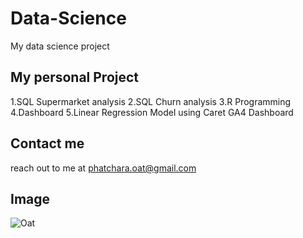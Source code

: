 # Data-Science
My data science project

## My personal Project

1.SQL Supermarket analysis 
2.SQL Churn analysis
3.R Programming
4.Dashboard
5.Linear Regression Model using Caret
GA4 Dashboard

## Contact me 
reach out to me at phatchara.oat@gmail.com

## Image
![Oat](https://static.wikia.nocookie.net/marvel_dc/images/0/08/Batman_Vol_3_131_Textless_Fabok_Variant.jpg/revision/latest?cb=20230106222502)
